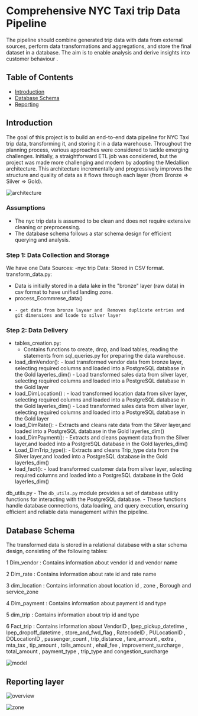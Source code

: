 # Comprehensive NYC Taxi trip Data Pipeline

The pipeline should combine generated trip data with data from external sources, perform data
transformations and aggregations, and store the final dataset in a database. 
The aim is to enable analysis and derive insights into customer behaviour .

## Table of Contents
- [Introduction](#introduction)
- [Database Schema](#database-schema)
- [Reporting](#reporting-layer)

## Introduction
The goal of this project is to build an end-to-end data pipeline for NYC Taxi trip data, transforming it, and storing it in a data warehouse. Throughout the planning process, various approaches were considered to tackle emerging challenges. 
Initially, a straightforward ETL job was considered, but the project was made more challenging and modern by adopting the Medallion architecture. 
This architecture incrementally and progressively improves the structure and quality of data as it flows through each layer (from Bronze ⇒ Silver ⇒ Gold).

![architecture](https://github.com/MAHMOUDMAMDOH8/E2E-NYC_Taxi-data-pipeline/assets/111503676/96381be5-097a-4cd5-b448-c6cc80282780)

### Assumptions
- The nyc trip data is assumed to be clean and does not require extensive cleaning or preprocessing.
- The database schema follows a star schema design for efficient querying and analysis.
### Step 1: Data Collection and Storage
We have  one Data Sources:
  -nyc trip  Data: Stored in CSV format. 
transform_data.py:
 -  Data is initially stored in a data lake in the "bronze" layer (raw data) in csv format to have unified landing zone.
 -  process_Ecommrese_data()
 -     - get data from bronze layear and  Removes duplicate entries and git dimensions and loade to silver layer
### Step 2: Data Delivery
 - tables_creation.py:
    - Contains functions to create, drop, and load tables, reading the statements from sql_queries.py for preparing the data warehouse.
 - load_dimVendor():
        - load transformed vendor data from  bronze layer, selecting required columns and loaded into a PostgreSQL database in the Gold layerles_dim()
        - Load transformed sales data from silver layer, selecting required columns and loaded into a PostgreSQL database in the Gold layer
 - load_DimLocation() :
        -  load transformed  location data from  silver layer, selecting required columns and loaded into a PostgreSQL database in the Gold layerles_dim()
        -  Load transformed sales data from silver layer, selecting required columns and loaded into a PostgreSQL database in the Gold layer
 - load_DimRate():
        -  Extracts and cleans rate data from the Silver layer,and loaded into a PostgreSQL database in the Gold layerles_dim()
 - load_DimPayment():
        -  Extracts and cleans payment data from the Silver layer,and loaded into a PostgreSQL database in the Gold layerles_dim()
 - Load_DimTrip_type():
        -  Extracts and cleans Trip_type data from the Silver layer,and loaded into a PostgreSQL database in the Gold layerles_dim()
 - load_fact():
        - load transformed customer data from  silver layer, selecting required columns and loaded into a PostgreSQL database in the Gold layerles_dim()
   
  db_utils.py
    - The `db_utils.py` module provides a set of database utility functions for interacting with the PostgreSQL database. 
    - These functions handle database connections, data loading, and query execution, ensuring efficient and reliable data management within the pipeline.

## Database Schema 
The transformed data is stored in a relational database with a star schema design, consisting of the following tables:

1 Dim_vendor : Contains information about vendor id and vendor name

2 Dim_rate : Contains information about rate id and rate name 

3 dim_location : Contains information about location id , zone , Borough and service_zone 

4 Dim_payment : Contains information about payment id and type

5 dim_trip : Contains information about trip id and type

6 Fact_trip : Contains information about VendorID  , lpep_pickup_datetime , lpep_dropoff_datetime , store_and_fwd_flag , RatecodeID  , PULocationID , DOLocationID  , passenger_count , trip_distance , fare_amount , extra , mta_tax , tip_amount , tolls_amount , ehail_fee , improvement_surcharge , total_amount , payment_type , trip_type and congestion_surcharge

![model](https://github.com/MAHMOUDMAMDOH8/E2E-NYC_Taxi-data-pipeline/assets/111503676/649b3dba-1fcd-47e6-8b6a-2a9f67d65be9)

## Reporting layer

![overview](https://github.com/MAHMOUDMAMDOH8/E2E-NYC_Taxi-data-pipeline/assets/111503676/baa3e122-0281-4242-a803-72b68d4bb857)

![zone](https://github.com/MAHMOUDMAMDOH8/E2E-NYC_Taxi-data-pipeline/assets/111503676/5aa52697-a4cc-43b4-b48a-95d7e6274546)








